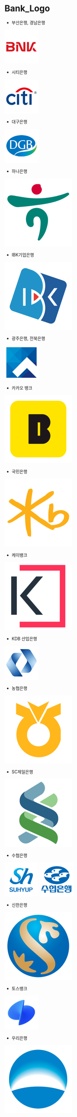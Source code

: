 # Bank_Logo

- 부산은행, 경남은행

<img src="./img_bank_logo/BNK.png" width="112" height="112"/>

- 시티은행

<img src="./img_bank_logo/citi.png" width="112" height="112"/>

- 대구은행

<img src="./img_bank_logo/DGB.png" width="112" height="112"/>

- 하나은행

![하나](./img_bank_logo/HaNa.svg)

- IBK기업은행

![기업](./img_bank_logo/IBK.svg)

- 광주은행, 전북은행

<img src="./img_bank_logo/JB.png" width="112" height="112"/>

- 카카오 뱅크

![카카오 뱅크](./img_bank_logo/KakaoBank.svg)

- 국민은행

![국민](./img_bank_logo/KB.svg)

- 케이뱅크

![케이](./img_bank_logo/KBank.svg)

- KDB 산업은행

<img src="./img_bank_logo/KBD.png" width="112" height="112"/>

- 농협은행

![농협](./img_bank_logo/NH.svg)

- SC제일은행

![제일](./img_bank_logo/SC.svg)

- 수협은행

<img src="./img_bank_logo/SH.jpg" width="112" height="112"/>

<img src="./img_bank_logo/SH.png" width="112" height="112"/>

- 신한은행

![신한](./img_bank_logo/SinHan.svg)

- 토스뱅크

<img src="./img_bank_logo/Toss.png" width="112" height="112"/>

- 우리은행

![우리](./img_bank_logo/URi.svg)